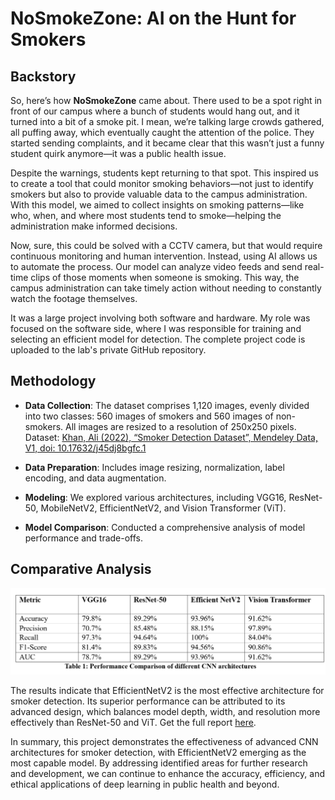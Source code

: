  # NoSmokeZone: AI on the Hunt for Smokers

## Backstory

So, here’s how **NoSmokeZone** came about. There used to be a spot right in front of our campus where a bunch of students would hang out, and it turned into a bit of a smoke pit. I mean, we’re talking large crowds gathered, all puffing away, which eventually caught the attention of the police. They started sending complaints, and it became clear that this wasn’t just a funny student quirk anymore—it was a public health issue.

Despite the warnings, students kept returning to that spot. This inspired us to create a tool that could monitor smoking behaviors—not just to identify smokers but also to provide valuable data to the campus administration. With this model, we aimed to collect insights on smoking patterns—like who, when, and where most students tend to smoke—helping the administration make informed decisions.

Now, sure, this could be solved with a CCTV camera, but that would require continuous monitoring and human intervention. Instead, using AI allows us to automate the process. Our model can analyze video feeds and send real-time clips of those moments when someone is smoking. This way, the campus administration can take timely action without needing to constantly watch the footage themselves.

It was a large project involving both software and hardware. My role was focused on the software side, where I was responsible for training and selecting an efficient model for detection. The complete project code is uploaded to the lab's private GitHub repository.

## Methodology

- **Data Collection**: The dataset comprises 1,120 images, evenly divided into two classes: 560 images of smokers and 560 images of non-smokers. All images are resized to a resolution of 250x250 pixels.  
  Dataset: [Khan, Ali (2022), “Smoker Detection Dataset”, Mendeley Data, V1, doi: 10.17632/j45dj8bgfc.1](https://data.mendeley.com/datasets/j45dj8bgfc/1)

- **Data Preparation**: Includes image resizing, normalization, label encoding, and data augmentation.

- **Modeling**: We explored various architectures, including VGG16, ResNet-50, MobileNetV2, EfficientNetV2, and Vision Transformer (ViT).

- **Model Comparison**: Conducted a comprehensive analysis of model performance and trade-offs.

## Comparative Analysis

![Model Comparison Results](Docs/results.png)

The results indicate that EfficientNetV2 is the most effective architecture for smoker detection. Its superior performance can be attributed to its advanced design, which balances model depth, width, and resolution more effectively than ResNet-50 and ViT. Get the full report [here](Docs/Report.pdf).

In summary, this project demonstrates the effectiveness of advanced CNN architectures for smoker detection, with EfficientNetV2 emerging as the most capable model. By addressing identified areas for further research and development, we can continue to enhance the accuracy, efficiency, and ethical applications of deep learning in public health and beyond.
